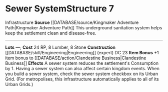 ﻿---
cost: 24 RP, 8 Lumber, 8 Stone
id: '52'
level: '7'
name: Sewer System
rarity: Common
source: '[[DATABASE/source/Kingmaker Adventure Path|Kingmaker Adventure Path]]'
trait:
- '[[DATABASE/trait/Infrastructure|Infrastructure]]'
type: Kingdom Structure

---
# Sewer System<span class="item-type">Structure 7</span>

<span class="item-trait">Infrastructure</span>
**Source** [[DATABASE/source/Kingmaker Adventure Path|Kingmaker Adventure Path]]
This underground sanitation system helps keep the settlement clean and disease-free.

---
**Lots** —; **Cost** 24 RP, 8 Lumber, 8 Stone
**Construction** [[DATABASE/skill/Engineering|Engineering]] (expert) DC 23
**Item Bonus** +1 item bonus to [[DATABASE/action/Clandestine Business|Clandestine Business]]
**Effects** A sewer system reduces the settlement's Consumption by 1. Having a sewer system can also affect certain kingdom events. When you build a sewer system, check the sewer system checkbox on its Urban Grid. (For metropolises, this infrastructure automatically applies to all of its Urban Grids.)